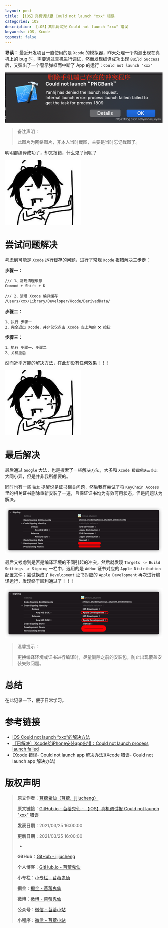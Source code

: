 ```yaml
---
layout: post
title: 【iOS】真机调试报 Could not launch "xxx" 错误
categories: iOS
description: 【iOS】真机调试报 Could not launch "xxx" 错误
keywords: iOS, Xcode
topmost: false
---
```


**导读：** 
最近开发项目一直使用的是 `Xcode` 的模拟器，昨天处理一个内测出现在真机上的 bug 时，需要通过真机进行调试，然而发现编译成功出现 `Build Success` 后，又弹出了一个警示弹框而中断了 App 的运行：`Could not launch "xxx"`

![Could not launch "xxx" 报错](/images/iOS/2021-03-25-Xcode-Could-not-launch-01.png)

> 备注声明：
> 
> 此图片为网络图片，非本人当时截图，主要是当时忘记截图了。

明明都编译成功了，却又报错，什么鬼？闹呢？

![内心崩溃](/images/Emoji/Emoji-hematemesis.png)

# 尝试问题解决

考虑到可能是 `Xcode` 运行缓存的问题，进行了常规 `Xcode` 报错解决三步走：

**步骤一：**

```
/// 1、常规清理缓存
Commod + Shift + K 

/// 2、清理 Xcode 编译缓存
/Users/xxx/Library/Developer/Xcode/DerivedData/
```

**步骤二：**

```
1、执行 步骤一
2、完全退出 Xcode，并非仅仅点击 Xcode 左上角的 ❌ 按钮
```

**步骤三：**

```
1、执行 步骤一、步骤二
2、关机重启
```

然而近乎万能的解决方法，在此却没有任何效果！！！

![吐血](/images/Emoji/Emoji-hematemesis.png)

# 最后解决

最后通过 `Google` 大法，也是搜索了一些解决方法，大多和 `Xcode 报错解决三步走` 大同小异，但是并非我所想要的。

同时也有一些 `猿友` 提醒说是证书相关问题，然后我有尝试了将 `KeyChain Access` 里的相关证书删除重新安装了一遍，且保证证书均为有效可用状态，但是问题认为解决。

![编译失败](/images/iOS/2021-03-25-Xcode-Could-not-launch-02.png)

最后又考虑到是否是编译环境的不同引起的冲突，然后就发现 `Targets -> Build Settings -> Signing` 一栏中，选用的是 `AdHoc` 证书对应的 `Apple Distribution` 配置文件；尝试换成了 `Development` 证书对应的 `Apple Development` 再次进行编译运行，发现终于顺利通过了！！！

![编译成功](/images/iOS/2021-03-25-Xcode-Could-not-launch-03.png)

> 温馨提示：
> 
> 更换编译环境或证书进行编译时，尽量删除之前的安装包，防止出现覆盖安装失败问题。

# 总结

在此记录一下，便于日常学习。

# 参考链接

- [iOS Could not launch “xxx”的解决方法](https://blog.csdn.net/jia611/article/details/51872463)
- [［已解决］Xcode给iPhone安装app出错：Could not launch process launch failed](https://www.crifan.com/xcode_iphone_install_app_failed_could_not_launch_process/)
- [Xcode 错误- Could not launch app 解决办法](Xcode 错误- Could not launch app 解决办法)

# 版权声明

> **原文作者**：[苜蓿鬼仙（苜蓿、jijiucheng）](https://jijiucheng.github.io/)
> 
> **原文链接**：[GitHub.io - 苜蓿鬼仙 - 【iOS】真机调试报 Could not launch "xxx" 错误](https://jijiucheng.github.io/2021/03/25/Xcode-Could-not-launch/)
> 
> **发表日期**：2021/03/25 16:00:00
> 
> **更新日期**：2021/03/25 16:00:00
> 
> -
> 
> **GitHub**：[GitHub - jijiucheng](https://github.com/jijiucheng)
> 
> **个人博客**：[GitHub.io - 苜蓿鬼仙](https://jijiucheng.github.io)
> 
> **小专栏**：[小专栏 - 苜蓿鬼仙](https://xiaozhuanlan.com/u/6667468960)
> 
> **掘金**：[掘金 - 苜蓿鬼仙](https://juejin.im/user/5a31e95c51882533d023137d)
> 
> **微博**：[微博 - 苜蓿鬼仙](https://weibo.com/u/1585459545)
> 
> **公众号**：[微信 - 苜蓿小站](#)
> 
> **小程序**：[微信 - 苜蓿小站](#)


